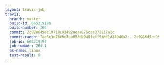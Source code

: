 ```yaml
---
layout: travis-job
travis:
  branch: master
  build-id: 665219196
  build-number: 266
  commit: 2c9286d5ec19718c43492aeae275cae372637a1c
  commit-range: 7ae6c3e7606c7ea653db949feff56dd1d34946a2...2c9286d5ec19718c43492aeae275cae372637a1c
  job-id: 665219197
  job-number: 266.1
  os-name: linux
  test-result: 0
---
```

